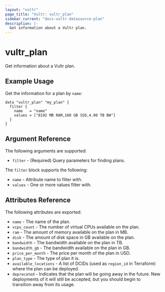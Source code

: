 ```yaml
---
layout: "vultr"
page_title: "Vultr: vultr_plan"
sidebar_current: "docs-vultr-datasource-plan"
description: |-
  Get information about a Vultr plan.
---
```


# vultr_plan

Get information about a Vultr plan.

## Example Usage

Get the information for a plan by `name`:

```hcl
data "vultr_plan" "my_plan" {
  filter {
    name   = "name"
    values = ["8192 MB RAM,160 GB SSD,4.00 TB BW"]
  }
}
```

## Argument Reference

The following arguments are supported:

* `filter` - (Required) Query parameters for finding plans.

The `filter` block supports the following:

* `name` - Attribute name to filter with.
* `values` - One or more values filter with.

## Attributes Reference

The following attributes are exported:

* `name` - The name of the plan.
* `vcpu_count` - The number of virtual CPUs available on the plan.
* `ram` - The amount of memory available on the plan in MB.
* `disk` - The amount of disk space in GB available on the plan.
* `bandwidth` - The bandwidth available on the plan in TB.
* `bandwidth_gb` - The bandwidth available on the plan in GB.
* `price_per_month` - The price per month of the plan in USD.
* `plan_type` - The type of plan it is.
* `available_locations` - A list of DCIDs (used as `region_id` in Terraform) where the plan can be deployed.
* `deprecated` - Indicates that the plan will be going away in the future. New deployments of it will still be accepted, but you should begin to transition away from its usage.